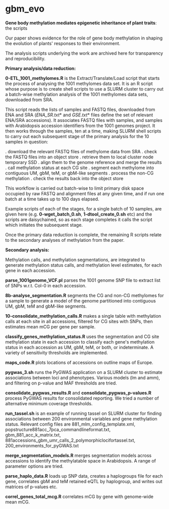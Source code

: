# gbm_evo
**Gene body methylation mediates epigenetic inheritance of plant traits**: the scripts

Our paper shows evidence for the role of gene body methylation in shaping the evolution of plants' responses to their environment.  

The analysis scripts underlying the work are archived here for transparency and reproducibility.


**Primary analysis/data reduction:**

**0-ETL_1001_methylomes.R** is the Extract/Translate/Load script that starts the process of analysing the 1001 methylomes data set.  It is an R script whose purpose is to create shell scripts to use a SLURM cluster to carry out a batch-wise methylation analysis of the 1001 methylomes data sets, downloaded from SRA.

This script reads the lists of samples and FASTQ files, downloaded from ENA and SRA (**ENA_SR*.txt** and **GSE*.txt** files define the set of relevant ENA/SRA accessions). It associates FASTQ files with samples, and samples with Arabidopsis accession identifiers from the 1001 genomes project.  It then works through the samples, ten at a time, making SLURM shell scripts to carry out each subsequent stage of the primary analysis for the 10 samples in question:

  . download the relevant FASTQ files of methylome data from SRA
  . check the FASTQ files into an object store
  . retrieve them to local cluster node temporary SSD
  . align them to the genome reference and merge the results
  . call methylation status at each CG site
  . segment each methylome into contiguous UM, gbM, teM, or gbM-like segments
  . process the non-CG methylation
  . check the results back into the object store

This workflow is carried out batch-wise to limit primary disk space occupied by raw FASTQ and alignment files at any given time, and if run one batch at a time takes up to 100 days elapsed.

Example scripts of each of the stages, for a single batch of 10 samples, are given here (e.g. **0-wget_batch_0.sh**, **1-dtool_create_0.sh** etc) and the scripts are daisychained, so as each stage completes it calls the script which initiates the subsequent stage. 

Once the primary data reduction is complete, the remaining R scripts relate to the secondary analyses of methylation from the paper.

**Secondary analysis:**

Methylation calls, and methylation segmentations, are integrated to generate methylation status calls, and methylation level estimates, for each gene in each accession.

**parse_1001genome_VCF.pl** parses the 1001 genome SNP file to extract list of SNPs w.r.t. Col-0 in each accession.

**8b-analyse_segmentation.R** segments the CG and non-CG methylomes for a sample to generate a model of the genome partitioned into contiguous UM, gbM, teM and gbM-like segments.

**10-consolidate_methylation_calls.R** makes a single table with methylation calls at each site in all accessions, filtered for CG sites with SNPs, then estimates mean mCG per gene per sample.

**classify_genes_methylation_status.R** uses the segmentation and CG site methylation state in each accession to classify each gene's methylation status in each accession as UM, gbM, teM, or both, or indeterminate. A variety of sensitivity thresholds are implemented.

**maps_code.R** plots locations of accessions on outline maps of Europe.

**pygwas_3.sh** runs the PyGWAS application on a SLURM cluster to estimate associations between loci and phenotypes. Various models (lm and amm), and filtering on p-value and MAF thresholds are tried.

**consolidate_pygwas_results.R** and **consolidate_pygwas_p-values.R** process PyGWAS results for consolidated reporting. We tried a number of alternative minimum coverage thresholds.

**run_tassel.sh** is an example of running tassel on SLURM cluster for finding associations between 200 environmental variables and gene methylation status. Relevant config files are 881_mlm_config_template.xml, popstructure881acc_7pca_commandlineformat.txt, gbm_881_acc_k_matrix.txt, 881accessions_gbm_umr_calls_2_polymorphiclocifortassel.txt, 200_environments_for_pyGWAS.txt

**merge_segmentation_models.R** merges segmentation models across accessions to identify the methylatable space in Arabidopsis. A range of parameter options are tried.

**parse_haplo_data.R** loads up SNP data, creates a haplogroups file for each gene, correlates gbM and teM retained eQTL by haplogroup, and writes out matrices of p-values etc.

**correl_genes_total_mcg.R** correlates mCG by gene with genome-wide mean mCG. 

